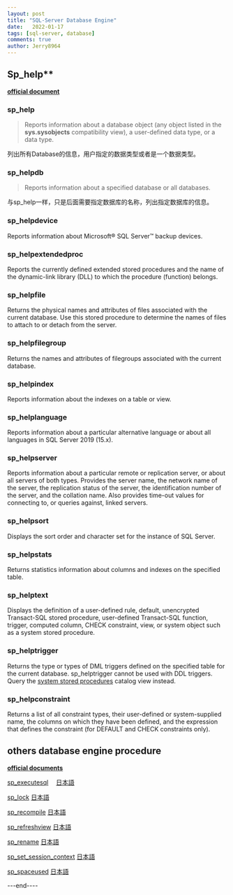 ```yaml
---
layout: post
title: "SQL-Server Database Engine"
date:   2022-01-17
tags: [sql-server, database]
comments: true
author: Jerry8964
---
```






## Sp_help**



[**official document**](https://docs.microsoft.com/en-us/sql/relational-databases/system-stored-procedures/sp-help-transact-sql?view=sql-server-ver15)

### sp_help

> Reports information about a database object (any object listed in the **sys.sysobjects** compatibility view), a user-defined data type, or a data type.

列出所有Database的信息，用户指定的数据类型或者是一个数据类型。

### sp_helpdb

> Reports information about a specified database or all databases.

与sp_help一样，只是后面需要指定数据库的名称，列出指定数据库的信息。

### sp_helpdevice

Reports information about Microsoft® SQL Server™ backup devices.



### sp_helpextendedproc

Reports the currently defined extended stored procedures and the name of the dynamic-link library (DLL) to which the procedure (function) belongs.



### sp_helpfile

Returns the physical names and attributes of files associated with the current database. Use this stored procedure to determine the names of files to attach to or detach from the server.



### sp_helpfilegroup

Returns the names and attributes of filegroups associated with the current database.



### sp_helpindex

Reports information about the indexes on a table or view.



### sp_helplanguage

Reports information about a particular alternative language or about all languages in SQL Server 2019 (15.x).



### sp_helpserver

Reports information about a particular remote or replication server, or about all servers of both types. Provides the server name, the network name of the server, the replication status of the server, the identification number of the server, and the collation name. Also provides time-out values for connecting to, or queries against, linked servers.



### sp_helpsort

Displays the sort order and character set for the instance of SQL Server.



### sp_helpstats

Returns statistics information about columns and indexes on the specified table.



### sp_helptext

Displays the definition of a user-defined rule, default, unencrypted Transact-SQL stored procedure, user-defined Transact-SQL function, trigger, computed column, CHECK constraint, view, or system object such as a system stored procedure.



### sp_helptrigger

Returns the type or types of DML triggers defined on the specified table for the current database. sp_helptrigger cannot be used with DDL triggers. Query the [system stored procedures](https://docs.microsoft.com/en-us/sql/relational-databases/system-catalog-views/sys-triggers-transact-sql?view=sql-server-ver15) catalog view instead.



### sp_helpconstraint

Returns a list of all constraint types, their user-defined or system-supplied name, the columns on which they have been defined, and the expression that defines the constraint (for DEFAULT and CHECK constraints only).



## others database engine procedure

[**official documents**](https://docs.microsoft.com/en-us/sql/relational-databases/system-stored-procedures/database-engine-stored-procedures-transact-sql?view=sql-server-ver15)

[sp_executesql](https://docs.microsoft.com/en-us/sql/relational-databases/system-stored-procedures/sp-add-data-file-recover-suspect-db-transact-sql?view=sql-server-ver15) 　[日本語](https://docs.microsoft.com/ja-jp/sql/relational-databases/system-stored-procedures/sp-executesql-transact-sql?view=sql-server-ver15)   

[sp_lock](https://docs.microsoft.com/en-us/sql/relational-databases/system-stored-procedures/sp-lock-transact-sql?view=sql-server-ver15)    [日本語](https://docs.microsoft.com/ja-jp/sql/relational-databases/system-stored-procedures/sp-lock-transact-sql?view=sql-server-ver15)

[sp_recompile](https://docs.microsoft.com/en-us/sql/relational-databases/system-stored-procedures/sp-recompile-transact-sql?view=sql-server-ver15)    [日本語](https://docs.microsoft.com/ja-jp/sql/relational-databases/system-stored-procedures/sp-recompile-transact-sql?view=sql-server-ver15)

[sp_refreshview](https://docs.microsoft.com/en-us/sql/relational-databases/system-stored-procedures/sp-refreshview-transact-sql?view=sql-server-ver15)    [日本語](https://docs.microsoft.com/ja-jp/sql/relational-databases/system-stored-procedures/sp-refreshview-transact-sql?view=sql-server-ver15)

[sp_rename](https://docs.microsoft.com/en-us/sql/relational-databases/system-stored-procedures/sp-rename-transact-sql?view=sql-server-ver15)    [日本語](https://docs.microsoft.com/ja-jp/sql/relational-databases/system-stored-procedures/sp-rename-transact-sql?view=sql-server-ver15)

[sp_set_session_context](https://docs.microsoft.com/en-us/sql/relational-databases/system-stored-procedures/sp-set-session-context-transact-sql?view=sql-server-ver15)   [日本語](https://docs.microsoft.com/ja-jp/sql/relational-databases/system-stored-procedures/sp-set-session-context-transact-sql?view=sql-server-ver15)

[sp_spaceused](https://docs.microsoft.com/en-us/sql/relational-databases/system-stored-procedures/sp-spaceused-transact-sql?view=sql-server-ver15)     [日本語](https://docs.microsoft.com/ja-jp/sql/relational-databases/system-stored-procedures/sp-spaceused-transact-sql?view=sql-server-ver15)





---end----



